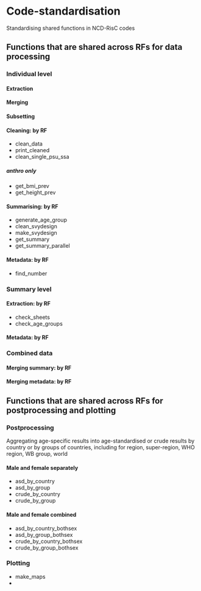 # Code-standardisation
 Standardising shared functions in NCD-RisC codes

## Functions that are shared across RFs for data processing

### Individual level

#### Extraction

#### Merging

#### Subsetting

#### Cleaning: by RF
* clean_data
* print_cleaned
* clean_single_psu_ssa

##### anthro only
* get_bmi_prev
* get_height_prev

#### Summarising: by RF
* generate_age_group
* clean_svydesign
* make_svydesign
* get_summary
* get_summary_parallel

#### Metadata: by RF
* find_number

### Summary level

#### Extraction: by RF
* check_sheets
* check_age_groups

#### Metadata: by RF

### Combined data

#### Merging summary: by RF

#### Merging metadata: by RF

## Functions that are shared across RFs for postprocessing and plotting

### Postprocessing

Aggregating age-specific results into age-standardised or crude results
by country or by groups of countries,
including for region, super-region, WHO region, WB group, world

#### Male and female separately
* asd_by_country
* asd_by_group  
* crude_by_country
* crude_by_group  

#### Male and female combined
* asd_by_country_bothsex
* asd_by_group_bothsex  
* crude_by_country_bothsex
* crude_by_group_bothsex  

### Plotting
* make_maps
* 
